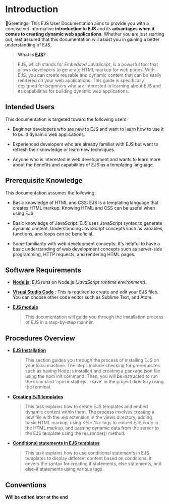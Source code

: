 # Introduction

👋Greetings! This EJS User Documentation aims to provide you with a concise yet informative **introduction to EJS** and its **advantages when it comes to creating dynamic web applications**. Whether you are just starting out, rest assured that this documentation will assist you in gaining a better understanding of EJS.

> **What is [EJS](https://ejs.co/)?**

> EJS, which stands for _Embedded JavaScript_, is a powerful tool that allows developers to generate HTML markup for web pages. With EJS, you can create reusable and dynamic content that can be easily rendered on your web applications. This guide is specifically designed for beginners who are interested in learning about EJS and its capabilities for building dynamic web applications.

## Intended Users

This documentation is targeted toward the following users:

- Beginner developers who are new to EJS and want to learn how to use it to build dynamic web applications.

- Experienced developers who are already familiar with EJS but want to refresh their knowledge or learn new techniques.

- Anyone who is interested in web development and wants to learn more about the benefits and capabilities of EJS as a templating language.

## Prerequisite Knowledge

This documentation assumes the following:

- Basic knowledge of HTML and CSS: EJS is a templating language that creates HTML markup. Knowing HTML and CSS can be useful when using EJS.

- Basic knowledge of JavaScript: EJS uses JavaScript syntax to generate dynamic content. Understanding JavaScript concepts such as variables, functions, and loops can be beneficial.

- Some familiarity with web development concepts: It's helpful to have a basic understanding of web development concepts such as server-side programming, HTTP requests, and rendering HTML pages.

## Software Requirements

- **[Node.js](https://nodejs.org/en)**: EJS runs on Node.js _(JavaScript runtime environment)_.

- **[Visual Studio Code](https://code.visualstudio.com/download)** : This is required to create and edit your EJS files. You can choose other code editor such as Sublime Text, and Atom.

- **[EJS module](https://www.npmjs.com/package/ejs)**
  > This documentation will guide you through the installation process of EJS in a step-by-step manner.

## Procedures Overview

- **[EJS Installation](/docs/task1.md)**
  > This section guides you through the process of installing EJS on your local machine. The steps include checking for prerequisites such as having Node.js installed and creating a package.json file using the npm init command. Then, you will be instructed to run the command 'npm install ejs --save' in the project directory using the terminal.
- **[Creating EJS templates](/docs/task2.md)**
  > This task explains how to create EJS templates and embed dynamic content within them. The process involves creating a new file with the .ejs extension in the views directory, adding basic HTML markup, using <%= %> tags to embed EJS code in the HTML markup, and passing dynamic data from the server to the EJS template using the res.render() method.
- **[Conditional statements in EJS templates](/docs/task3.md)**
  > This task explains how to use conditional statements in EJS templates to display different content based on conditions. It covers the syntax for creating if statements, else statements, and else-if statements using various tags.

## Conventions

**Will be edited later at the end**
